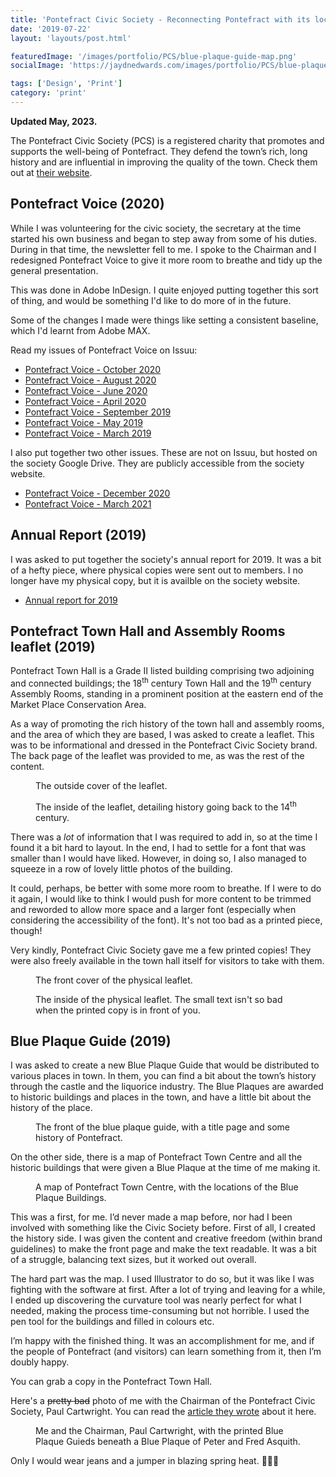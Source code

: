 ```yaml
---
title: 'Pontefract Civic Society - Reconnecting Pontefract with its local history.'
date: '2019-07-22'
layout: 'layouts/post.html'

featuredImage: '/images/portfolio/PCS/blue-plaque-guide-map.png'
socialImage: 'https://jaydnedwards.com/images/portfolio/PCS/blue-plaque-guide-map.png'

tags: ['Design', 'Print']
category: 'print'
---
```

**Updated May, 2023.**

The Pontefract Civic Society (PCS) is a registered charity that promotes and supports the well-being of Pontefract. They defend the town’s rich, long history and are influential in improving the quality of the town. Check them out at [their website](https://www.pontefractcivicsociety.org.uk/about-us/).

## Pontefract Voice (2020)
While I was volunteering for the civic society, the secretary at the time started his own business and began to step away from some of his duties. During in that time, the newsletter fell to me. I spoke to the Chairman and I redesigned Pontefract Voice to give it more room to breathe and tidy up the general presentation.

This was done in Adobe InDesign. I quite enjoyed putting together this sort of thing, and would be something I'd like to do more of in the future.

Some of the changes I made were things like setting a consistent baseline, which I'd learnt from Adobe MAX.

Read my issues of Pontefract Voice on Issuu:

- [Pontefract Voice - October 2020](https://issuu.com/pontefractcivicsociety/docs/pontefract_20voice_20october_202020)
- [Pontefract Voice - August 2020](https://issuu.com/pontefractcivicsociety/docs/civic_voice_august_2020)
- [Pontefract Voice - June 2020](https://issuu.com/pontefractcivicsociety/docs/civic_voice_june_2020)
- [Pontefract Voice - April 2020](https://issuu.com/pontefractcivicsociety/docs/pontefract_voice_april_2020)
- [Pontefract Voice - September 2019](https://issuu.com/pontefractcivicsociety/docs/september_2019)
- [Pontefract Voice - May 2019](https://issuu.com/pontefractcivicsociety/docs/may_2019)
- [Pontefract Voice - March 2019](https://issuu.com/pontefractcivicsociety/docs/march_2019)

I also put together two other issues. These are not on Issuu, but hosted on the society Google Drive. They are publicly accessible from the society website.

- [Pontefract Voice - December 2020](https://www.pontefractcivicsociety.org.uk/newsletters/Pontefract%20Voice%20Dec%202020%20JE.pdf)
- [Pontefract Voice - March 2021](https://www.pontefractcivicsociety.org.uk/newsletters/Pontefract%20Voice%20Mar%202021%20JE.pdf)

## Annual Report (2019)

I was asked to put together the society's annual report for 2019. It was a bit of a hefty piece, where physical copies were sent out to members. I no longer have my physical copy, but it is availble on the society website.

- [Annual report for 2019](https://www.pontefractcivicsociety.org.uk/wp-content/uploads/2022/03/PCS-Annual-Report-2019.pdf)

## Pontefract Town Hall and Assembly Rooms leaflet (2019)

Pontefract Town Hall is a Grade II listed building comprising two adjoining and connected buildings; the 18<sup>th</sup> century Town Hall and the 19<sup>th</sup> century Assembly Rooms, standing in a prominent position at the eastern end of the Market Place Conservation Area.

As a way of promoting the rich history of the town hall and assembly rooms, and the area of which they are based, I was asked to create a leaflet. This was to be informational and dressed in the Pontefract Civic Society brand. The back page of the leaflet was provided to me, as was the rest of the content.

<figure>
<img srcset="/images/portfolio/PCS/town-hall-leaflet-outer.webp" src="/images/portfolio/PCS/town-hall-leaflet-outer.jpg" alt="" />
<figcaption>The outside cover of the leaflet.</figcaption>
</figure>

<figure>
<img srcset="/images/portfolio/PCS/town-hall-leaflet-inner.webp" src="/images/portfolio/PCS/town-hall-leaflet-inner.jpg" alt="" />
<figcaption>The inside of the leaflet, detailing history going back to the 14<sup>th</sup> century.</figcaption>
</figure>

There was a _lot_ of information that I was required to add in, so at the time I found it a bit hard to layout. In the end,
I had to settle for a font that was smaller than I would have liked. However, in doing so, I also managed to squeeze in a row of lovely little photos of the building.

It could, perhaps, be better with some more room to breathe. If I were to do it again, I would like to think I would push for more content to be trimmed and reworded to allow more space and a larger font (especially when considering the accessibility of the font). It's not too bad as a printed piece, though!

Very kindly, Pontefract Civic Society gave me a few printed copies! They were also freely available in the town hall itself for visitors to take with them.

<figure>
<img srcset="/images/portfolio/PCS/town-hall-leaflet-physical-1.webp" src="/images/portfolio/PCS/town-hall-leaflet-physical-1.jpg" alt="" />
<figcaption>The front cover of the physical leaflet.</figcaption>
</figure>

<figure>
<img srcset="/images/portfolio/PCS/town-hall-leaflet-physical-2.webp" src="/images/portfolio/PCS/town-hall-leaflet-physical-2.jpg" alt="" />
<figcaption>The inside of the physical leaflet. The small text isn't so bad when the printed copy is in front of you.</figcaption>
</figure>

## Blue Plaque Guide (2019)

I was asked to create a new Blue Plaque Guide that would be distributed to various places in town. In them, you can find a bit about the town’s history through the castle and the liquorice industry. The Blue Plaques are awarded to historic buildings and places in the town, and have a little bit about the history of the place.

<figure>
<img srcset="/images/portfolio/PCS/blue-plaque-guide-front.webp" src="/images/portfolio/PCS/blue-plaque-guide-front.jpg" alt="" />
<figcaption>The front of the blue plaque guide, with a title page and some history of Pontefract.</figcaption>
</figure>

On the other side, there is a map of Pontefract Town Centre and all the historic buildings that were given a Blue Plaque at the time of me making it. 

<figure>
<img srcset="/images/portfolio/PCS/blue-plaque-guide-map.webp" src="/images/portfolio/PCS/blue-plaque-guide-map.jpg" alt="" />
<figcaption>A map of Pontefract Town Centre, with the locations of the Blue Plaque Buildings.</figcaption>
</figure>

This was a first, for me. I’d never made a map before, nor had I been involved with something like the Civic Society before. First of all, I created the history side. I was given the content and creative freedom (within brand guidelines) to make the front page and make the text readable. It was a bit of a struggle, balancing text sizes, but it worked out overall.

The hard part was the map. I used Illustrator to do so, but it was like I was fighting with the software at first. After a lot of trying and leaving for a while, I ended up discovering the curvature tool was nearly perfect for what I needed, making the process time-consuming but not horrible. I used the pen tool for the buildings and filled in colours etc.

I’m happy with the finished thing. It was an accomplishment for me, and if the people of Pontefract (and visitors) can learn something from it, then I’m doubly happy.

You can grab a copy in the Pontefract Town Hall.

Here's a <s>pretty bad</s> photo of me with the Chairman of the Pontefract Civic Society, Paul Cartwright. You can read the [article they wrote](https://www.pontefractcivicsociety.org.uk/blue-plaque-guide-refreshed-for-first-time-in-almost-10-years/) about it here.

<figure>
<img src="/images/portfolio/PCS/me-with-guides.jpg" alt="" />
<figcaption>Me and the Chairman, Paul Cartwright, with the printed Blue Plaque Guieds beneath a Blue Plaque of Peter and Fred Asquith.</figcaption>
</figure>

Only I would wear jeans and a jumper in blazing spring heat. <span class="[ emoji ]" aria-hidden="true">🤷🏻‍♂️</span>